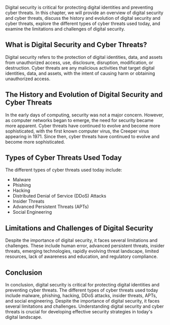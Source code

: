 

Digital security is critical for protecting digital identities and preventing cyber threats. In this chapter, we will provide an overview of digital security and cyber threats, discuss the history and evolution of digital security and cyber threats, explore the different types of cyber threats used today, and examine the limitations and challenges of digital security.

What is Digital Security and Cyber Threats?
-------------------------------------------

Digital security refers to the protection of digital identities, data, and assets from unauthorized access, use, disclosure, disruption, modification, or destruction. Cyber threats are any malicious activities that target digital identities, data, and assets, with the intent of causing harm or obtaining unauthorized access.

The History and Evolution of Digital Security and Cyber Threats
---------------------------------------------------------------

In the early days of computing, security was not a major concern. However, as computer networks began to emerge, the need for security became more apparent. Cyber threats have continued to evolve and become more sophisticated, with the first known computer virus, the Creeper virus appearing in 1971. Since then, cyber threats have continued to evolve and become more sophisticated.

Types of Cyber Threats Used Today
---------------------------------

The different types of cyber threats used today include:

* Malware
* Phishing
* Hacking
* Distributed Denial of Service (DDoS) Attacks
* Insider Threats
* Advanced Persistent Threats (APTs)
* Social Engineering

Limitations and Challenges of Digital Security
----------------------------------------------

Despite the importance of digital security, it faces several limitations and challenges. These include human error, advanced persistent threats, insider threats, emerging technologies, rapidly evolving threat landscape, limited resources, lack of awareness and education, and regulatory compliance.

Conclusion
----------

In conclusion, digital security is critical for protecting digital identities and preventing cyber threats. The different types of cyber threats used today include malware, phishing, hacking, DDoS attacks, insider threats, APTs, and social engineering. Despite the importance of digital security, it faces several limitations and challenges. Understanding digital security and cyber threats is crucial for developing effective security strategies in today's digital landscape.
